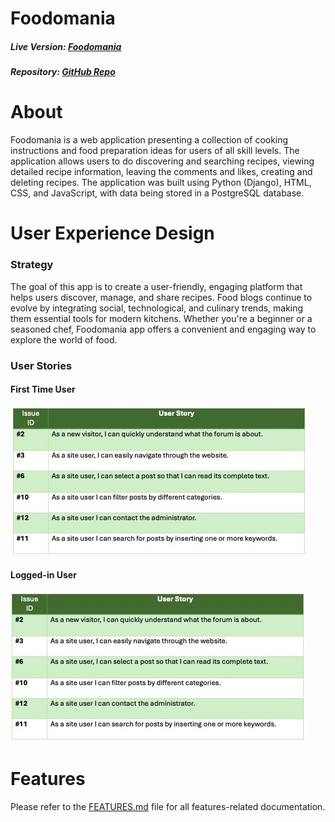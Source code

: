 # Foodomania

##### Live Version: [Foodomania](https://foodomania-p4-37eb7adaefc4.herokuapp.com/)
##### Repository: [GitHub Repo](https://github.com/EmaMiha/Foodomania)

# About
Foodomania is a web application presenting a collection of cooking instructions and food preparation ideas for users of all skill levels. The application allows users to do discovering and searching recipes, viewing detailed recipe information, leaving the comments and likes, creating and deleting recipes.
The application was built using Python (Django), HTML, CSS, and JavaScript, with data being stored in a PostgreSQL database.

# User Experience Design

### Strategy

The goal of this app is to create a user-friendly, engaging platform that helps users discover, manage, and share recipes. Food blogs continue to evolve by integrating social, technological, and culinary trends, making them essential tools for modern kitchens. Whether you're a beginner or a seasoned chef, Foodomania app offers a convenient and engaging way to explore the world of food. 

### User Stories

#### First Time User

![image](media/recipes/images/User.jpg)



#### Logged-in User

![image](media/recipes/images/Issue.jpeg)


# Features

Please refer to the [FEATURES.md]() file for all features-related documentation.






















